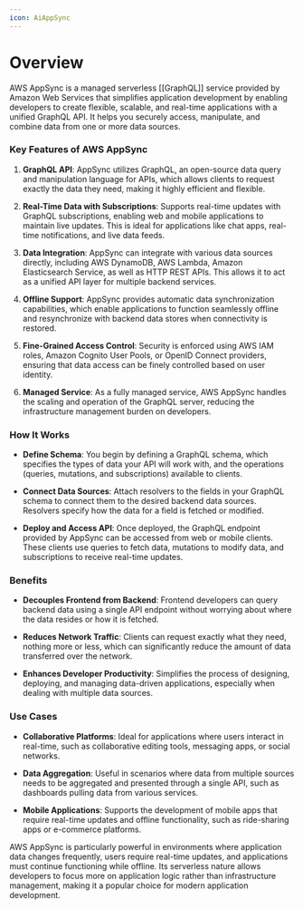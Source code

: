 ```yaml
---
icon: AiAppSync
---
```

# Overview

AWS AppSync is a managed serverless [[GraphQL]] service provided by Amazon Web Services that simplifies application development by enabling developers to create flexible, scalable, and real-time applications with a unified GraphQL API. It helps you securely access, manipulate, and combine data from one or more data sources.

### Key Features of AWS AppSync

1. **GraphQL API**: AppSync utilizes GraphQL, an open-source data query and manipulation language for APIs, which allows clients to request exactly the data they need, making it highly efficient and flexible.
    
2. **Real-Time Data with Subscriptions**: Supports real-time updates with GraphQL subscriptions, enabling web and mobile applications to maintain live updates. This is ideal for applications like chat apps, real-time notifications, and live data feeds.
    
3. **Data Integration**: AppSync can integrate with various data sources directly, including AWS DynamoDB, AWS Lambda, Amazon Elasticsearch Service, as well as HTTP REST APIs. This allows it to act as a unified API layer for multiple backend services.
    
4. **Offline Support**: AppSync provides automatic data synchronization capabilities, which enable applications to function seamlessly offline and resynchronize with backend data stores when connectivity is restored.
    
5. **Fine-Grained Access Control**: Security is enforced using AWS IAM roles, Amazon Cognito User Pools, or OpenID Connect providers, ensuring that data access can be finely controlled based on user identity.
    
6. **Managed Service**: As a fully managed service, AWS AppSync handles the scaling and operation of the GraphQL server, reducing the infrastructure management burden on developers.
    

### How It Works

- **Define Schema**: You begin by defining a GraphQL schema, which specifies the types of data your API will work with, and the operations (queries, mutations, and subscriptions) available to clients.
    
- **Connect Data Sources**: Attach resolvers to the fields in your GraphQL schema to connect them to the desired backend data sources. Resolvers specify how the data for a field is fetched or modified.
    
- **Deploy and Access API**: Once deployed, the GraphQL endpoint provided by AppSync can be accessed from web or mobile clients. These clients use queries to fetch data, mutations to modify data, and subscriptions to receive real-time updates.
    

### Benefits

- **Decouples Frontend from Backend**: Frontend developers can query backend data using a single API endpoint without worrying about where the data resides or how it is fetched.
    
- **Reduces Network Traffic**: Clients can request exactly what they need, nothing more or less, which can significantly reduce the amount of data transferred over the network.
    
- **Enhances Developer Productivity**: Simplifies the process of designing, deploying, and managing data-driven applications, especially when dealing with multiple data sources.
    

### Use Cases

- **Collaborative Platforms**: Ideal for applications where users interact in real-time, such as collaborative editing tools, messaging apps, or social networks.
    
- **Data Aggregation**: Useful in scenarios where data from multiple sources needs to be aggregated and presented through a single API, such as dashboards pulling data from various services.
    
- **Mobile Applications**: Supports the development of mobile apps that require real-time updates and offline functionality, such as ride-sharing apps or e-commerce platforms.
    

AWS AppSync is particularly powerful in environments where application data changes frequently, users require real-time updates, and applications must continue functioning while offline. Its serverless nature allows developers to focus more on application logic rather than infrastructure management, making it a popular choice for modern application development.